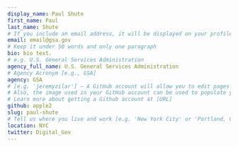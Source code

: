 ```yaml
---
display_name: Paul Shute
first_name: Paul
last_name: Shute
# If you include an email address, it will be displayed on your profile page
email: email@gsa.gov
# Keep it under 50 words and only one paragraph
bio: bio text.
# e.g. U.S. General Services Administration
agency_full_name: U.S. General Services Administration
# Agency Acronym [e.g., GSA]
agency: GSA
# [e.g. 'jeremyzilar'] — A GitHub account will allow you to edit pages on Digital.gov.
# Also, the image used in your GitHub account can be used to populate your digital.gov profile photo.
# Learn more about getting a Github account at [URL]
github: apple2
slug: paul-shute
# Tell us where you live and work [e.g. 'New York City' or 'Portland, OR']
location: NYC
twitter: Digital_Gov
---
```

